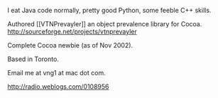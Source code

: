 


I eat Java code normally, pretty good Python, some feeble C++ skills.  

Authored [[VTNPrevayler]] an object prevalence library for Cocoa.  http://sourceforge.net/projects/vtnprevayler

Complete Cocoa newbie (as of Nov 2002).

Based in Toronto.

Email me at vng1 at mac dot com.

http://radio.weblogs.com/0108956